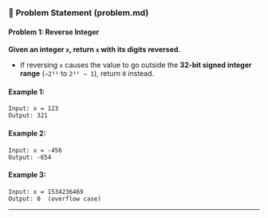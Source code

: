 
### 📌 **Problem Statement (problem.md)**  

#### **Problem 1: Reverse Integer**  
**Given an integer `x`, return `x` with its digits reversed.**  
- If reversing `x` causes the value to go outside the **32-bit signed integer range** (`−2³¹` to `2³¹ − 1`), return `0` instead.  

#### **Example 1:**  
```
Input: x = 123  
Output: 321  
```
#### **Example 2:**  
```
Input: x = -456  
Output: -654  
```
#### **Example 3:**  
```
Input: x = 1534236469  
Output: 0  (overflow case)  
```
---